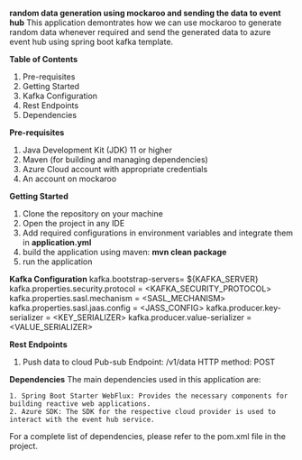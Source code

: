 **random data generation using mockaroo and sending the data to event hub**
This application demontrates how we can use mockaroo to generate random data whenever required and send the generated data to azure event hub using spring boot kafka template.

**Table of Contents**
1. Pre-requisites
2. Getting Started
3. Kafka Configuration
4. Rest Endpoints
5. Dependencies

**Pre-requisites**
1. Java Development Kit (JDK) 11 or higher
2. Maven (for building and managing dependencies)
3. Azure Cloud account with appropriate credentials
4. An account on mockaroo

**Getting Started**
1. Clone the repository on your machine
2. Open the project in any IDE
3. Add required configurations in environment variables and integrate them in **application.yml**
4. build the application using maven: **mvn clean package**
5. run the application

**Kafka Configuration**
kafka.bootstrap-servers= ${KAFKA_SERVER}
kafka.properties.security.protocol = <KAFKA_SECURITY_PROTOCOL>
kafka.properties.sasl.mechanism = <SASL_MECHANISM>
kafka.properties.sasl.jaas.config = <JASS_CONFIG>
kafka.producer.key-serializer = <KEY_SERIALIZER>
kafka.producer.value-serializer = <VALUE_SERIALIZER>

**Rest Endpoints**
1. Push data to cloud Pub-sub
    Endpoint: /v1/data
    HTTP method: POST

**Dependencies**
The main dependencies used in this application are:

    1. Spring Boot Starter WebFlux: Provides the necessary components for building reactive web applications.
    2. Azure SDK: The SDK for the respective cloud provider is used to interact with the event hub service.

For a complete list of dependencies, please refer to the pom.xml file in the project.
